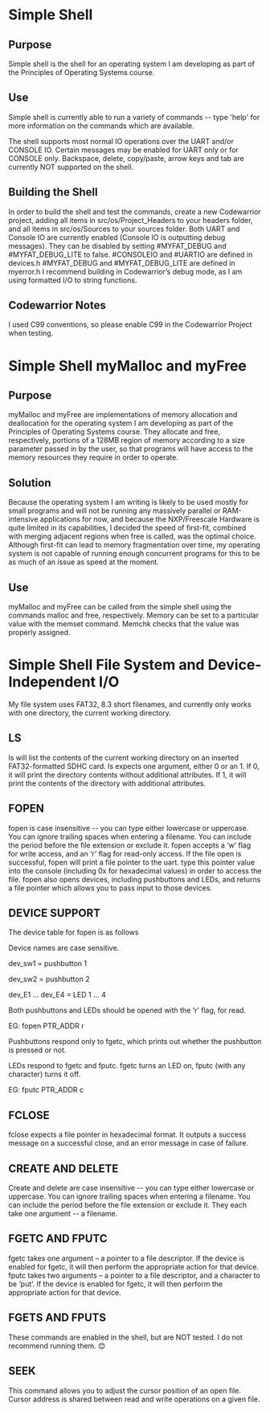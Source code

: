 # Simple Shell

## Purpose

Simple shell is the shell for an operating system I am developing as part of the Principles of Operating Systems course. 

## Use

Simple shell is currently able to run a variety of commands -- type 'help' for more information on the commands which are available.

The shell supports most normal IO operations over the UART and/or CONSOLE IO.
Certain messages may be enabled for UART only or for CONSOLE only.
Backspace, delete, copy/paste, arrow keys and tab are currently NOT supported on the shell.

## Building the Shell
In order to build the shell and test the commands, create a new Codewarrior project, adding all items in src/os/Project_Headers to your headers folder, and all items in src/os/Sources to your sources folder. Both UART and Console IO are currently enabled (Console IO is outputting debug messages). They can be disabled by setting #MYFAT_DEBUG and #MYFAT_DEBUG_LITE to false. 
#CONSOLEIO and #UARTIO are defined in devices.h
#MYFAT_DEBUG and #MYFAT_DEBUG_LITE are defined in myerror.h
I recommend building in Codewarrior’s debug mode, as I am using formatted I/O to string functions.


## Codewarrior Notes

I used C99 conventions, so please enable C99 in the Codewarrior Project when testing.

# Simple Shell myMalloc and myFree

## Purpose

myMalloc and myFree are implementations of memory allocation and deallocation for the operating system I am developing as part of the Principles of Operating Systems course. They allocate and free, respectively, portions of a 128MB region of memory according to a size parameter passed in by the user, so that programs will have access to the memory resources they require in order to operate.

## Solution

Because the operating system I am writing is likely to be used mostly for small programs and will not be running
    any massively parallel or RAM-intensive applications for now, and because the NXP/Freescale Hardware is quite
    limited in its capabilities, I decided the speed of first-fit, combined with merging adjacent regions when free is called,
    was the optimal choice. Although first-fit can lead to memory fragmentation over time, my operating
    system is not capable of running enough concurrent programs for this to be as much of an issue as speed at the moment.

## Use

myMalloc and myFree can be called from the simple shell using the commands malloc and free, respectively. Memory can be set to a particular value with the memset command. Memchk checks that the value was properly assigned.

# Simple Shell File System and Device-Independent I/O

My file system uses FAT32, 8.3 short filenames, and currently only works with one directory, the current working directory.

## LS
ls will list the contents of the current working directory on an inserted FAT32-formatted SDHC card.
ls expects one argument, either 0 or an 1. If 0, it will print the directory contents without additional attributes. If 1, it will print the contents of the directory with additional attributes.

## FOPEN
fopen is case insensitive -- you can type either lowercase or uppercase. You can ignore trailing spaces when entering a filename. You can include the period before the file extension or exclude it.
fopen accepts a ‘w’ flag for write access, and an ‘r’ flag for read-only access. 
If the file open is successful, fopen will print a file pointer to the uart. type this pointer value into the console (including 0x for hexadecimal values) in order to access the file.
fopen also opens devices, including pushbuttons and LEDs, and returns a file pointer which allows you to pass input to those devices.

## DEVICE SUPPORT

The device table for fopen is as follows

Device names are case sensitive.

dev_sw1 = pushbutton 1

dev_sw2 = pushbutton 2

dev_E1 … dev_E4 = LED 1 … 4

Both pushbuttons and LEDs should be opened with the ‘r’ flag, for read.

EG: fopen PTR_ADDR r

Pushbuttons respond only to fgetc, which prints out whether the pushbutton is pressed or not.

LEDs respond to fgetc and fputc. fgetc turns an LED on, fputc (with any character) turns it off.

EG: fputc PTR_ADDR c

## FCLOSE
fclose expects a file pointer in hexadecimal format. It outputs a success message on a successful close, and an error message in case of failure.

## CREATE AND DELETE
Create and delete are case insensitive -- you can type either lowercase or uppercase. You can ignore trailing spaces when entering a filename. You can include the period before the file extension or exclude it. They each take one argument -- a filename.

## FGETC AND FPUTC
fgetc takes one argument – a pointer to a file descriptor. If the device is enabled for fgetc, it will then perform the appropriate action for that device.
fputc takes two arguments – a pointer to a file descriptor, and a character to be ‘put’. If the device is enabled for fgetc, it will then perform the appropriate action for that device.

## FGETS AND FPUTS
These commands are enabled in the shell, but are NOT tested. I do not recommend running them. 😊

## SEEK
This command allows you to adjust the cursor position of an open file.
Cursor address is shared between read and write operations on a given file.


